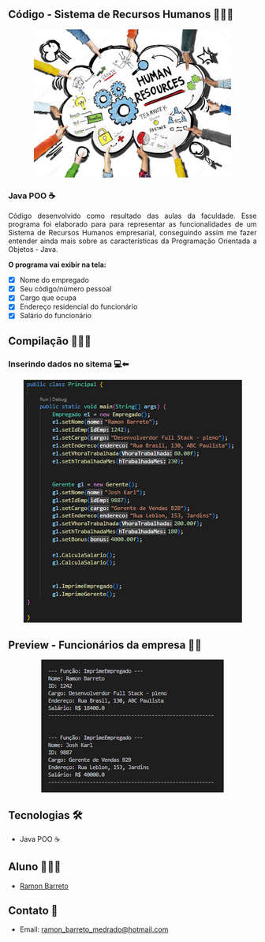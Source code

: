 ## Código - Sistema de Recursos Humanos 👨🏽‍💼

<p align="center">
  <img alt="cursoemvideo" src=".github/human_resources.jpg" />
</p>

### Java POO ☕

<p align="justify">Código desenvolvido como resultado das aulas da faculdade. Esse programa foi elaborado para para representar as funcionalidades de um Sistema de Recursos Humanos empresarial, conseguindo assim me fazer entender ainda mais sobre as características da Programação Orientada a Objetos - Java.
</p>

<strong>O programa vai exibir na tela:</strong>

- [x] Nome do empregado
- [x] Seu código/número pessoal
- [x] Cargo que ocupa
- [x] Endereço residencial do funcionário
- [x] Salário do funcionário
  
## Compilação 👨🏽‍💻

### Inserindo dados no sitema 💻⬅
<p align="center">
  <img alt="inserindo dados" src=".github/especial-metods.PNG">
</p>

## Preview - Funcionários da empresa 🤝🏽
<p align="center">
  <img alt="funcionarios" src=".github/compilacao.PNG">
</p>

## Tecnologias 🛠

- Java POO ☕

## Aluno 👨🏽‍🎓

- <a target="_blank" href="https://www.linkedin.com/in/ramon-barreto-076191180/">Ramon Barreto</a>

## Contato 📲

- Email: ramon_barreto_medrado@hotmail.com







